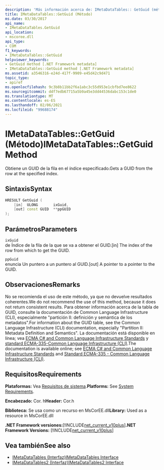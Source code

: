 ```yaml
---
description: 'Más información acerca de: IMetaDataTables:: GetGuid (método)'
title: IMetaDataTables::GetGuid (Método)
ms.date: 03/30/2017
api_name:
- IMetaDataTables.GetGuid
api_location:
- mscoree.dll
api_type:
- COM
f1_keywords:
- IMetaDataTables::GetGuid
helpviewer_keywords:
- GetGuid method [.NET Framework metadata]
- IMetaDataTables::GetGuid method [.NET Framework metadata]
ms.assetid: a3546316-e24d-417f-9909-e45d42c9d471
topic_type:
- apiref
ms.openlocfilehash: 9c3b8b11bb2f6a1abc3c55d953e1cbfbd7ee8622
ms.sourcegitcommit: ddf7edb67715a5b9a45e3dd44536dabc153c1de0
ms.translationtype: MT
ms.contentlocale: es-ES
ms.lasthandoff: 02/06/2021
ms.locfileid: "99688174"
---
```

# <a name="imetadatatablesgetguid-method"></a><span data-ttu-id="23edb-103">IMetaDataTables::GetGuid (Método)</span><span class="sxs-lookup"><span data-stu-id="23edb-103">IMetaDataTables::GetGuid Method</span></span>

<span data-ttu-id="23edb-104">Obtiene un GUID de la fila en el índice especificado.</span><span class="sxs-lookup"><span data-stu-id="23edb-104">Gets a GUID from the row at the specified index.</span></span>  
  
## <a name="syntax"></a><span data-ttu-id="23edb-105">Sintaxis</span><span class="sxs-lookup"><span data-stu-id="23edb-105">Syntax</span></span>  
  
```cpp  
HRESULT GetGuid (
    [in]  ULONG       ixGuid,  
    [out] const GUID  **ppGUID  
);  
```  
  
## <a name="parameters"></a><span data-ttu-id="23edb-106">Parámetros</span><span class="sxs-lookup"><span data-stu-id="23edb-106">Parameters</span></span>  

 `ixGuid`  
 <span data-ttu-id="23edb-107">de Índice de la fila de la que se va a obtener el GUID.</span><span class="sxs-lookup"><span data-stu-id="23edb-107">[in] The index of the row from which to get the GUID.</span></span>  
  
 `ppGuid`  
 <span data-ttu-id="23edb-108">enuncia Un puntero a un puntero al GUID.</span><span class="sxs-lookup"><span data-stu-id="23edb-108">[out] A pointer to a pointer to the GUID.</span></span>  
  
## <a name="remarks"></a><span data-ttu-id="23edb-109">Observaciones</span><span class="sxs-lookup"><span data-stu-id="23edb-109">Remarks</span></span>  

  <span data-ttu-id="23edb-110">No se recomienda el uso de este método, ya que no devuelve resultados coherentes.</span><span class="sxs-lookup"><span data-stu-id="23edb-110">We do not recommend the use of this method, because it does not return consistent results.</span></span> <span data-ttu-id="23edb-111">Para obtener información acerca de la tabla de GUID, consulte la documentación de Common Language Infrastructure (CLI), especialmente "partición II: definición y semántica de los metadatos".</span><span class="sxs-lookup"><span data-stu-id="23edb-111">For information about the GUID table, see the Common Language Infrastructure (CLI) documentation, especially "Partition II: Metadata Definition and Semantics".</span></span> <span data-ttu-id="23edb-112">La documentación está disponible en línea; vea [ECMA C# and Common Language Infrastructure Standards](../../../standard/components.md#applicable-standards) y [standard ECMA-335-Common Language Infrastructure (CLI)](http://www.ecma-international.org/publications/standards/Ecma-335.htm).</span><span class="sxs-lookup"><span data-stu-id="23edb-112">The documentation is available online; see [ECMA C# and Common Language Infrastructure Standards](../../../standard/components.md#applicable-standards) and [Standard ECMA-335 - Common Language Infrastructure (CLI)](http://www.ecma-international.org/publications/standards/Ecma-335.htm).</span></span>  
  
## <a name="requirements"></a><span data-ttu-id="23edb-113">Requisitos</span><span class="sxs-lookup"><span data-stu-id="23edb-113">Requirements</span></span>  

 <span data-ttu-id="23edb-114">**Plataformas:** Vea [Requisitos de sistema](../../get-started/system-requirements.md).</span><span class="sxs-lookup"><span data-stu-id="23edb-114">**Platforms:** See [System Requirements](../../get-started/system-requirements.md).</span></span>  
  
 <span data-ttu-id="23edb-115">**Encabezado:** Cor. h</span><span class="sxs-lookup"><span data-stu-id="23edb-115">**Header:** Cor.h</span></span>  
  
 <span data-ttu-id="23edb-116">**Biblioteca:** Se usa como un recurso en MsCorEE.dll</span><span class="sxs-lookup"><span data-stu-id="23edb-116">**Library:** Used as a resource in MsCorEE.dll</span></span>  
  
 <span data-ttu-id="23edb-117">**.NET Framework versiones:**[!INCLUDE[net_current_v10plus](../../../../includes/net-current-v10plus-md.md)]</span><span class="sxs-lookup"><span data-stu-id="23edb-117">**.NET Framework Versions:** [!INCLUDE[net_current_v10plus](../../../../includes/net-current-v10plus-md.md)]</span></span>  
  
## <a name="see-also"></a><span data-ttu-id="23edb-118">Vea también</span><span class="sxs-lookup"><span data-stu-id="23edb-118">See also</span></span>

- [<span data-ttu-id="23edb-119">IMetaDataTables (Interfaz)</span><span class="sxs-lookup"><span data-stu-id="23edb-119">IMetaDataTables Interface</span></span>](imetadatatables-interface.md)
- [<span data-ttu-id="23edb-120">IMetaDataTables2 (Interfaz)</span><span class="sxs-lookup"><span data-stu-id="23edb-120">IMetaDataTables2 Interface</span></span>](imetadatatables2-interface.md)
